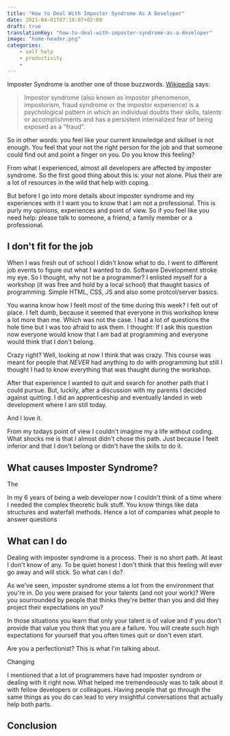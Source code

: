 ```yaml
---
title: "How to Deal With Imposter Syndrome As A Developer"
date: 2021-04-01T07:19:07+02:00
draft: true
translationKey: "how-to-deal-with-imposter-syndrome-as-a-developer"
image: "home-header.png"
categories: 
    - self help
    - productivity
    - 
---
```


Imposter Syndrome is another one of those buzzwords. [Wikipedia](https://en.wikipedia.org/wiki/Impostor_syndrome) says:
>Impostor syndrome (also known as impostor phenomenon, impostorism, fraud syndrome or the impostor experience) is a psychological pattern in which an individual doubts their skills, talents or accomplishments and has a persistent internalized fear of being exposed as a "fraud".

So in other words: you feel like your current knowledge and skillset is not enough. You feel that your not the right person for the job and that someone could find out and point a finger on you. Do you know this feeling?

From what I experienced, almost all developers are affected by imposter syndrome. So the first good thing about this is: your not alone. Plus their are a lot of resources in the wild that help with coping.

But before I go into more details about imposter syndrome and my experiences with it I want you to know that I am not a professional. This is purly my opinions, experiences and point of view. So if you feel like you need help: please talk to someone, a friend, a family member or a professional.

## I don't fit for the job

When I was fresh out of school I didn't know what to do. I went to different job events to figure out what I wanted to do. Software Development stroke my eye. So I thought, why not be a programmer? I enlisted myself for a workshop (it was free and hold by a local school) that thaught basics of programming. Simple HTML, CSS, JS and also some protcol/server basics.

You wanna know how I feelt most of the time during this week? I felt out of place. I felt dumb, because it seemed that everyone in this workshop knew a lot more than me. Which was not the case. I had a lot of questions the hole time but I was too afraid to ask them. I thought: If I ask this question now everyone would know that I am bad at programming and everyone would think that I don't belong.

Crazy right? Well, looking at now I think that was crazy. This course was meant for people that *NEVER* had anything to do with programming but still I thought I had to know everything that was thaught during the workshop.

After that experience I wanted to quit and search for another path that I could pursue. But, luckily, after a discussion with my parents I decided against quitting. I did an apprenticeship and eventually landed in web development where I am still today. 

And I love it.

From my todays point of view I couldn't imagine my a life without coding. What shocks me is that I almost didn't chose this path. Just because I feelt inferior and that I don't belong or didn't have the skills to do it.


##  What causes Imposter Syndrome?

The 



In my 6 years of being a web developer now I couldn't think of a time where I needed the complex theoretic bulk stuff. You know things like data structures and waterfall methods. Hence a lot of companies what people to answer questions 

## What can I do

Dealing with imposter syndrome is a process. Their is no short path. At least I don't know of any. To be quiet honest I don't think that this feeling will ever go away and will stick. So what can I do?

As we've seen, imposter syndrome stems a lot from the environment that you're in. Do you were praised for your talents (and not your work)? Were you sourrounded by people that thinks they're better than you and did they project their expectations on you? 

In those situations you learn that only your talent is of value and if you don't provide that value you think that you are a failure. You will create such high expectations for yourself that you often times quit or don't even start. 

Are you a perfectionist? This is what I'm talking about. 

Changing 

I mentioned that a lot of programmers have had imposter syndrom or dealing with it right now. What helped me tremendeously was to talk about it with fellow developers or colleagues. Having people that go through the same things as you do can lead to very insightful conversations that actually help both parts.

## Conclusion
